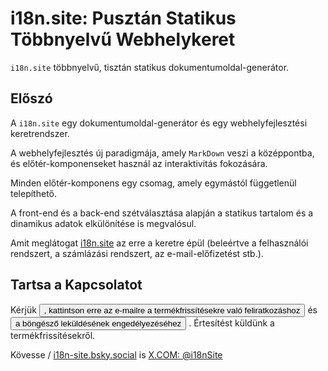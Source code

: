 # i18n.site: Pusztán Statikus Többnyelvű Webhelykeret

`i18n.site` többnyelvű, tisztán statikus dokumentumoldal-generátor.

## Előszó

A `i18n.site` egy dokumentumoldal-generátor és egy webhelyfejlesztési keretrendszer.

A webhelyfejlesztés új paradigmája, amely `MarkDown` veszi a középpontba, és előtér-komponenseket használ az interaktivitás fokozására.

Minden előtér-komponens egy csomag, amely egymástól függetlenül telepíthető.

A front-end és a back-end szétválasztása alapján a statikus tartalom és a dinamikus adatok elkülönítése is megvalósul.

Amit meglátogat [i18n.site](/) az erre a keretre épül (beleértve a felhasználói rendszert, a számlázási rendszert, az e-mail-előfizetést stb.).

## Tartsa a Kapcsolatot

Kérjük <button onclick="mailsub()">, kattintson erre az e-mailre a termékfrissítésekre való feliratkozáshoz</button> és <button onclick="webpush()">a böngésző leküldésének engedélyezéséhez</button> . Értesítést küldünk a termékfrissítésekről.

Kövesse / [i18n-site.bsky.social](https://bsky.app/profile/i18n-site.bsky.social) is [X.COM: @i18nSite](https://x.com/i18nSite)